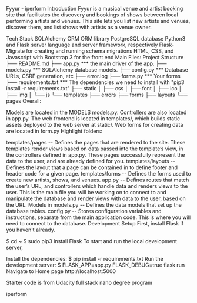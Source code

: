 Fyyur - iperform
Introduction
Fyyur is a musical venue and artist booking site that facilitates the discovery and bookings of shows between local performing artists and venues. This site lets you list new artists and venues, discover them, and list shows with artists as a venue owner.

Tech Stack
SQLAlchemy ORM ORM library
PostgreSQL database
Python3 and Flask server language and server framework, respectively
Flask-Migrate for creating and running schema migrations
HTML, CSS, and Javascript with Bootstrap 3 for the front end
Main Files: Project Structure
├── README.md
├── app.py *** the main driver of the app. 
├── models.py *** SQLAlchemy database models.
├── config.py *** Database URLs, CSRF generation, etc
├── error.log
├── forms.py *** Your forms
├── requirements.txt *** The dependencies we need to install with "pip3 install -r requirements.txt"
├── static
│   ├── css 
│   ├── font
│   ├── ico
│   ├── img
│   └── js
└── templates
    ├── errors
    ├── forms
    ├── layouts
    └── pages
Overall:

Models are located in the MODELS models.py.
Controllers are also located in app.py.
The web frontend is located in templates/, which builds static assets deployed to the web server at static/.
Web forms for creating data are located in form.py
Highlight folders:

templates/pages -- Defines the pages that are rendered to the site. These templates render views based on data passed into the template’s view, in the controllers defined in app.py. These pages successfully represent the data to the user, and are already defined for you.
templates/layouts -- Defines the layout that a page can be contained in to define footer and header code for a given page.
templates/forms -- Defines the forms used to create new artists, shows, and venues.
app.py -- Defines routes that match the user’s URL, and controllers which handle data and renders views to the user. This is the main file you will be working on to connect to and manipulate the database and render views with data to the user, based on the URL.
Models in models.py -- Defines the data models that set up the database tables.
config.py -- Stores configuration variables and instructions, separate from the main application code. This is where you will need to connect to the database.
Development Setup
First, install Flask if you haven't already.

$ cd ~
$ sudo pip3 install Flask
To start and run the local development server,

Install the dependencies:
$ pip install -r requirements.txt
Run the development server:
$ FLASK_APP=app.py FLASK_DEBUG=true flask run
Navigate to Home page http://localhost:5000

Starter code is from Udacity full stack nano degree program

iperform